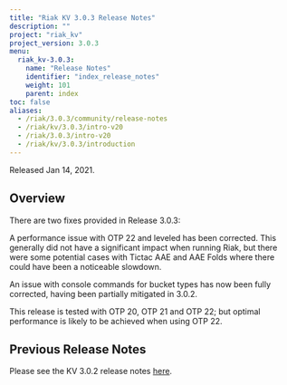 ```yaml
---
title: "Riak KV 3.0.3 Release Notes"
description: ""
project: "riak_kv"
project_version: 3.0.3
menu:
  riak_kv-3.0.3:
    name: "Release Notes"
    identifier: "index_release_notes"
    weight: 101
    parent: index
toc: false
aliases:
  - /riak/3.0.3/community/release-notes
  - /riak/kv/3.0.3/intro-v20
  - /riak/3.0.3/intro-v20
  - /riak/kv/3.0.3/introduction
---
```


Released Jan 14, 2021.


## Overview

There are two fixes provided in Release 3.0.3:

A performance issue with OTP 22 and leveled has been corrected. This generally did not have a significant impact when running Riak, but there were some potential cases with Tictac AAE and AAE Folds where there could have been a noticeable slowdown.

An issue with console commands for bucket types has now been fully corrected, having been partially mitigated in 3.0.2.

This release is tested with OTP 20, OTP 21 and OTP 22; but optimal performance is likely to be achieved when using OTP 22.

## Previous Release Notes

Please see the KV 3.0.2 release notes [here]({{<baseurl>}}riak/kv/3.0.2/release-notes/).





